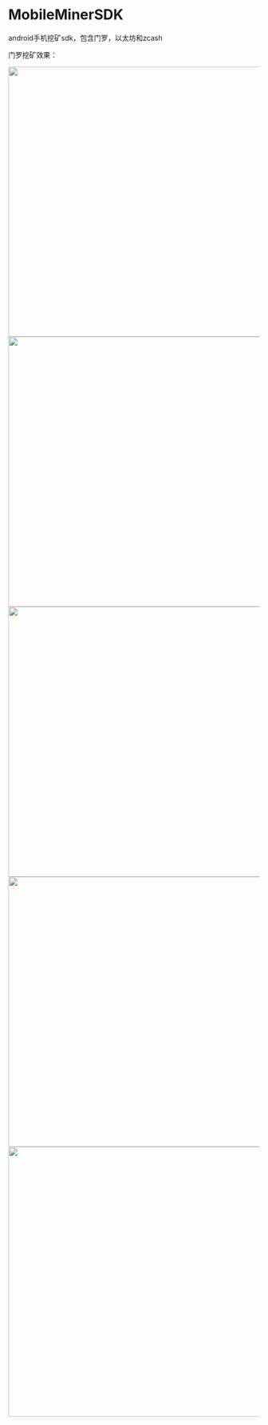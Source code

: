 # MobileMinerSDK
android手机挖矿sdk，包含门罗，以太坊和zcash

门罗挖矿效果：


<img src="https://m.qpic.cn/psb?/V149vWW31mgVIF/74BFNFRUQ.gs.ffxPUs1rMHbXuVzdkjk.CdaqQ*E4X8!/b/dIUBAAAAAAAA&bo=OASABwAAAAARB4s!&rf=viewer_4" width="540" hegiht="690" align=center />

<img src="http://m.qpic.cn/psb?/V149vWW31mgVIF/eRp22V498bTnR6Pkn2F7NqpeU6GdcMWsA.NIUDcJr1s!/b/dNoAAAAAAAAA&bo=OASABwAAAAARF5s!&rf=viewer_4" width="540" hegiht="690" align=center />

<img src="http://m.qpic.cn/psb?/V149vWW31mgVIF/Y0Y7NZt4knGmKOX*G3D01uvix4Twn0zmFalSuS0ZR*c!/b/dH4BAAAAAAAA&bo=OASABwAAAAARF5s!&rf=viewer_4" width="540" hegiht="690" align=center />

<img src="http://m.qpic.cn/psb?/V149vWW31mgVIF/K5XvST17pmUVrigSD41dQaBx1VlfSiHK0wxI4k4khsM!/b/dHoBAAAAAAAA&bo=OASABwAAAAARF5s!&rf=viewer_4" width="540" hegiht="690" align=center />

<img src="http://m.qpic.cn/psb?/V149vWW31mgVIF/4IfRK9JvvZJwYKJ*yVfY7wmG4QUexx.8lN6pUC7tSo8!/b/dAsAAAAAAAAA&bo=OASABwAAAAARF5s!&rf=viewer_4" width="540" hegiht="690" align=center />
